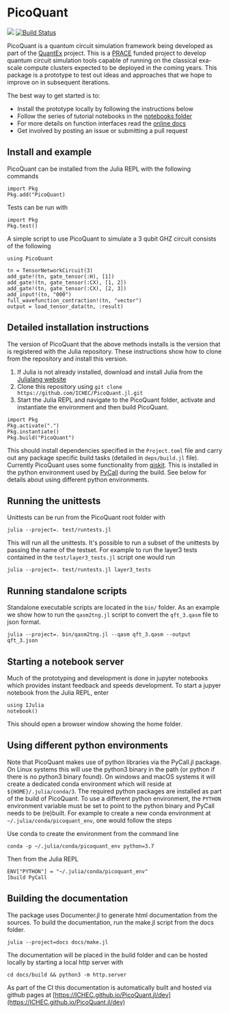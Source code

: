 # PicoQuant

[![](https://img.shields.io/badge/docs-latest-blue.svg)](https://ICHEC.github.io/PicoQuant.jl/dev)
[![Build Status](https://travis-ci.org/ICHEC/PicoQuant.jl.svg?branch=master)](https://travis-ci.org/ICHEC/PicoQuant.jl.svg?branch=master)

PicoQuant is a quantum circuit simulation framework being developed as part of the [QuantEx](https://git.ichec.ie/quantex/quantex) project. This is a [PRACE](https://prace-ri.eu/) funded project to develop quantum circuit simulation tools capable of running on the classical exa-scale compute clusters expected to be deployed in the coming years. This package is a prototype to test out ideas and approaches that we hope to improve on in subsequent iterations.

The best way to get started is to:
- Install the prototype locally by following the instructions below
- Follow the series of tutorial notebooks in the [notebooks folder](nb/)
- For more details on function interfaces read the [online docs](https://ICHEC.github.io/PicoQuant.jl/dev)
- Get involved by posting an issue or submitting a pull request

## Install and example

PicoQuant can be installed from the Julia REPL with the following commands

```
import Pkg
Pkg.add("PicoQuant)
```

Tests can be run with

```
import Pkg
Pkg.test()
```

A simple script to use PicoQuant to simulate a 3 qubit GHZ circuit consists of the following

```
using PicoQuant

tn = TensorNetworkCircuit(3)
add_gate!(tn, gate_tensor(:H), [1])
add_gate!(tn, gate_tensor(:CX), [1, 2])
add_gate!(tn, gate_tensor(:CX), [2, 3])
add_input!(tn, "000")
full_wavefunction_contraction!(tn, "vector")
output = load_tensor_data(tn, :result)
```

## Detailed installation instructions

The version of PicoQuant that the above methods installs is the version that is registered with
the Julia repository. These instructions show how to clone from the repository and install this version.

1. If Julia is not already installed, download and install Julia from the [Julialang website](https://julialang.org/downloads/)
2. Clone this repository using
```git clone https://github.com/ICHEC/PicoQuant.jl.git```
3. Start the Julia REPL and navigate to the PicoQuant folder, activate and instantiate
the environment and then build PicoQuant.
```
import Pkg
Pkg.activate(".")
Pkg.instantiate()
Pkg.build("PicoQuant")
```
This should install dependencies specified in the `Project.toml` file
and carry out any package specific build tasks (detailed in `deps/build.jl` file).
Currently PicoQuant uses some functionality from [qiskit](https://qiskit.org). This is
 installed in the python environment used by [PyCall](https://github.com/JuliaPy/PyCall.jl)
during the build. See below for details about using different python environments.

## Running the unittests

Unittests can be run from the PicoQuant root folder with

```
julia --project=. test/runtests.jl
```

This will run all the unittests. It's possible to run a subset of the unittests
by passing the name of the testset. For example to run the layer3 tests contained
in the `test/layer3_tests.jl` script one would run

```
julia --project=. test/runtests.jl layer3_tests
```

## Running standalone scripts

Standalone executable scripts are located in the `bin/` folder. As an example
we show how to run the `qasm2tng.jl` script to convert the `qft_3.qasm` file
to json format.

```
julia --project=. bin/qasm2tng.jl --qasm qft_3.qasm --output qft_3.json
```

## Starting a notebook server

Much of the prototyping and development is done in jupyter notebooks which
provides instant feedback and speeds development. To start a jupyer notebook
from the Julia REPL, enter

```
using IJulia
notebook()
```

This should open a browser window showing the home folder.

## Using different python environments
Note that PicoQuant makes use of python libraries via the PyCall.jl package.
On Linux systems this will use the python3 binary in the path (or python if there
is no python3 binary found). On windows and macOS systems it will create a
dedicated conda environment which will reside at `${HOME}/.julia/conda/3`.
The required python packages are installed as part of the build of PicoQuant.
To use a different python environment, the `PYTHON` environment variable must
be set to point to the python binary and PyCall needs to be (re)built. For example
to create a new conda environment at `~/.julia/conda/picoquant_env`, one would
follow the steps

Use conda to create the environment from the command line
```
conda -p ~/.julia/conda/picoquant_env python=3.7
```

Then from the Julia REPL
```
ENV["PYTHON"] = "~/.julia/conda/picoquant_env"
]build PyCall
```

## Building the documentation

The package uses Documenter.jl to  generate html documentation from the sources.
To build the documentation, run the make.jl script from the docs folder.

```
julia --project=docs docs/make.jl
```

The documentation will be placed in the build folder and can be hosted locally
by starting a local http server with

```
cd docs/build && python3 -m http.server
```

As part of the CI this documentation is automatically built and hosted via github
pages at [https://ICHEC.github.io/PicoQuant.jl/dev](https://ICHEC.github.io/PicoQuant.jl/dev)
